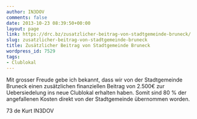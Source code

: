 ```yaml
---
author: IN3DOV
comments: false
date: 2013-10-23 08:39:50+00:00
layout: page
link: https://drc.bz/zusatzlicher-beitrag-von-stadtgemeinde-bruneck/
slug: zusatzlicher-beitrag-von-stadtgemeinde-bruneck
title: Zusätzlicher Beitrag von Stadtgemeinde Bruneck
wordpress_id: 7529
tags:
- Clublokal
---
```


Mit grosser Freude gebe ich bekannt, dass wir von der Stadtgemeinde Bruneck einen zusätzlichen finanziellen Beitrag von 2.500€ zur Uebersiedelung ins neue Clublokal erhalten haben. Somit sind 80 % der angefallenen Kosten direkt von der Stadtgemeinde übernommen worden.

73 de Kurt IN3DOV
